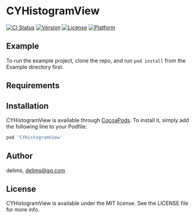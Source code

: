 # CYHistogramView

[![CI Status](https://img.shields.io/travis/delims/CYHistogramView.svg?style=flat)](https://travis-ci.org/delims/CYHistogramView)
[![Version](https://img.shields.io/cocoapods/v/CYHistogramView.svg?style=flat)](https://cocoapods.org/pods/CYHistogramView)
[![License](https://img.shields.io/cocoapods/l/CYHistogramView.svg?style=flat)](https://cocoapods.org/pods/CYHistogramView)
[![Platform](https://img.shields.io/cocoapods/p/CYHistogramView.svg?style=flat)](https://cocoapods.org/pods/CYHistogramView)

## Example

To run the example project, clone the repo, and run `pod install` from the Example directory first.

## Requirements

## Installation

CYHistogramView is available through [CocoaPods](https://cocoapods.org). To install
it, simply add the following line to your Podfile:

```ruby
pod 'CYHistogramView'
```

## Author

delims, delims@qq.com

## License

CYHistogramView is available under the MIT license. See the LICENSE file for more info.
